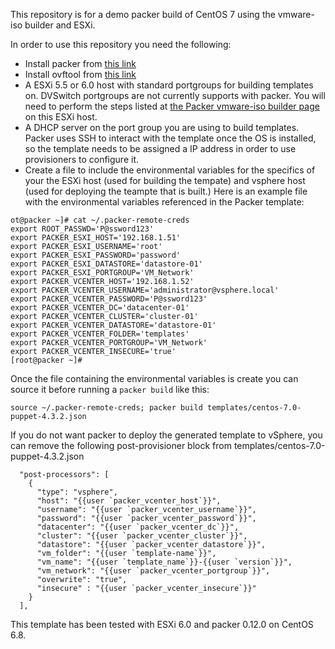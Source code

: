 This repository is for a demo packer build of CentOS 7 using the vmware-iso builder and ESXi.

In order to use this repository you need the following:
* Install packer from [this link](https://www.packer.io/downloads.html)
* Install ovftool from [this link](https://my.vmware.com/web/vmware/details?productId=353&downloadGroup=OVFTOOL400)
* A ESXi 5.5 or 6.0 host with standard portgroups for building templates on. DVSwitch portgroups are not currently supports with packer. You will need to perform the steps listed at [the Packer vmware-iso builder page](https://www.packer.io/docs/builders/vmware-iso.html#building-on-a-remote-vsphere-hypervisor) on this ESXi host.
* A DHCP server on the port group you are using to build templates. Packer uses SSH to interact with the template once the OS is installed, so the template needs to be assigned a IP address in order to use provisioners to configure it.
* Create a file to include the environmental variables for the specifics of your the ESXi host (used for building the tempate) and vsphere host (used for deploying the teampte that is built.) Here is an example file with the environmental variables referenced in the Packer template:
```
ot@packer ~]# cat ~/.packer-remote-creds 
export ROOT_PASSWD='P@ssword123'
export PACKER_ESXI_HOST='192.168.1.51'
export PACKER_ESXI_USERNAME='root'
export PACKER_ESXI_PASSWORD='password'
export PACKER_ESXI_DATASTORE='datastore-01'
export PACKER_ESXI_PORTGROUP='VM_Network'
export PACKER_VCENTER_HOST='192.168.1.52'
export PACKER_VCENTER_USERNAME='administrator@vsphere.local'
export PACKER_VCENTER_PASSWORD='P@ssword123'
export PACKER_VCENTER_DC='datacenter-01'
export PACKER_VCENTER_CLUSTER='cluster-01'
export PACKER_VCENTER_DATASTORE='datastore-01'
export PACKER_VCENTER_FOLDER='templates'
export PACKER_VCENTER_PORTGROUP='VM_Network'
export PACKER_VCENTER_INSECURE='true'
[root@packer ~]# 
```
Once the file containing the environmental variables is create you can source it before running a `packer build` like this:
```
source ~/.packer-remote-creds; packer build templates/centos-7.0-puppet-4.3.2.json
```

If you do not want packer to deploy the generated template to vSphere, you can remove the following post-provisioner block from templates/centos-7.0-puppet-4.3.2.json
```
  "post-processors": [
    {
      "type": "vsphere",
      "host": "{{user `packer_vcenter_host`}}",
      "username": "{{user `packer_vcenter_username`}}",
      "password": "{{user `packer_vcenter_password`}}",
      "datacenter": "{{user `packer_vcenter_dc`}}",
      "cluster": "{{user `packer_vcenter_cluster`}}",
      "datastore": "{{user `packer_vcenter_datastore`}}",
      "vm_folder": "{{user `template-name`}}",
      "vm_name": "{{user `template_name`}}-{{user `version`}}",
      "vm_network": "{{user `packer_vcenter_portgroup`}}",
      "overwrite": "true",
      "insecure" : "{{user `packer_vcenter_insecure`}}"
    }
  ],
```

This template has been tested with ESXi 6.0 and packer 0.12.0 on CentOS 6.8.



